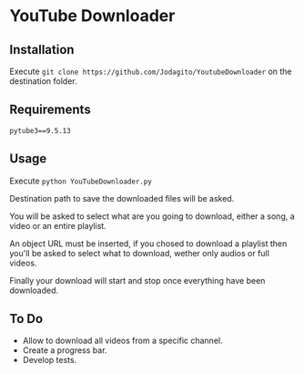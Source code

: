 # YouTube Downloader

## Installation

Execute ```git clone https://github.com/Jodagito/YoutubeDownloader``` on the destination folder.

## Requirements
    pytube3==9.5.13

## Usage

Execute ```python YouTubeDownloader.py```

Destination path to save the downloaded files will be asked.

You will be asked to select what are you going to download, either a song, a video or an entire playlist.

An object URL must be inserted, if you chosed to download a playlist then you'll be asked to select what to download, wether only audios or full videos.

Finally your download will start and stop once everything have been downloaded.

## To Do

- Allow to download all videos from a specific channel.
- Create a progress bar.
- Develop tests.
